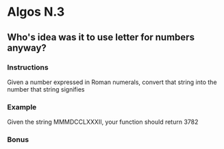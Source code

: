 # Algos N.3

## Who's idea was it to use letter for numbers anyway?

### Instructions
Given a number expressed in Roman numerals, convert that string into the number that string signifies

### Example
Given the string MMMDCCLXXXII, your function should return 3782

### Bonus
